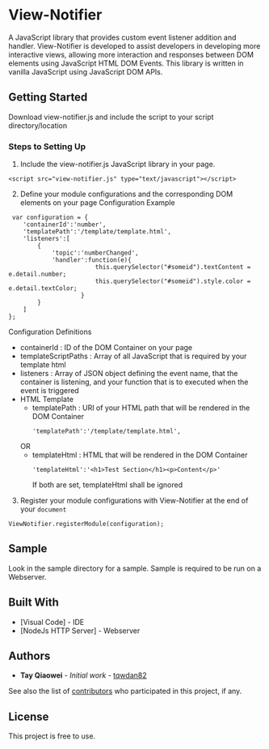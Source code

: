 # View-Notifier
A JavaScript library that provides custom event listener addition and handler. View-Notifier is developed to assist developers in developing more interactive views, allowing more interaction and responses between DOM elements using JavaScript HTML DOM Events. This library is written in vanilla JavaScript using JavaScript DOM APIs.

## Getting Started

Download view-notifier.js and include the script to your script directory/location

### Steps to Setting Up
1. Include the view-notifier.js JavaScript library in your page.
```
<script src="view-notifier.js" type="text/javascript"></script>
```

2. Define your module configurations and the corresponding DOM elements on your page
Configuration Example
```
 var configuration = {
    'containerId':'number',
    'templatePath':'/template/template.html',
    'listeners':[
        {
            'topic':'numberChanged',
            'handler':function(e){
                        this.querySelector("#someid").textContent = e.detail.number;
                        this.querySelector("#someid").style.color = e.detail.textColor;
                    }
        }
    ]
};
```
   Configuration Definitions
   - containerId  : ID of the DOM Container on your page
   - templateScriptPaths : Array of all JavaScript that is required by your template html
   - listeners : Array of JSON object defining the event name, that the container is listening, and your function that is to executed when the event is triggered
   - HTML Template
     - templatePath : URI of your HTML path that will be rendered in the DOM Container 
       ```
       'templatePath':'/template/template.html',
       ```
     OR
     - templateHtml : HTML that will be rendered in the DOM Container
       ```
       'templateHtml':'<h1>Test Section</h1><p>Content</p>'
       ```
        If both are set, templateHtml shall be ignored
3. Register your module configurations with View-Notifier at the end of your ``` document ```
```
ViewNotifier.registerModule(configuration);
```

## Sample
Look in the sample directory for a sample. Sample is required to be run on a Webserver.

## Built With

* [Visual Code] - IDE
* [NodeJs HTTP Server] - Webserver

## Authors

* **Tay Qiaowei** - *Initial work* - [tqwdan82](https://github.com/tqwdan82)

See also the list of [contributors](https://github.com/your/project/contributors) who participated in this project, if any.

## License

This project is free to use.

